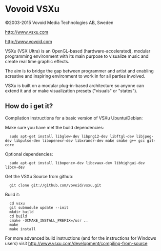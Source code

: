 Vovoid VSXu
=================
©2003-2015 Vovoid Media Technologies AB, Sweden

http://www.vsxu.com

http://www.vovoid.com



VSXu (VSX Ultra) is an OpenGL-based (hardware-accelerated), 
modular programming environment with its main purpose to 
visualize music and create real time graphic effects.

The aim is to bridge the gap between programmer 
and artist and enabling acreative and inspiring 
environment to work in for all parties involved.

VSXu is built on a modular plug-in-based architecture 
so anyone can extend it and or make visualization 
presets ("visuals" or "states").


How do i get it?
-----------------

Compilation Instructions for a basic version of VSXu Ubuntu/Debian:

Make sure you have met the build dependencies:

      sudo apt-get install libglew-dev libpng12-dev libftgl-dev libjpeg-dev libpulse-dev libopenexr-dev libxrandr-dev make cmake g++ gcc git-core

Optional dependencies:

      sudo apt-get install libopencv-dev libcvaux-dev libhighgui-dev libcv-dev

Get the VSXu Source from github:

      git clone git://github.com/vovoid/vsxu.git

Build it:

      cd vsxu
      git submodule update --init
      mkdir build
      cd build
      cmake -DCMAKE_INSTALL_PREFIX=/usr ..
      make
      make install

For more advanced build instructions (and for the instructions for Windows users)
visit http://www.vsxu.com/development/compiling-from-source
